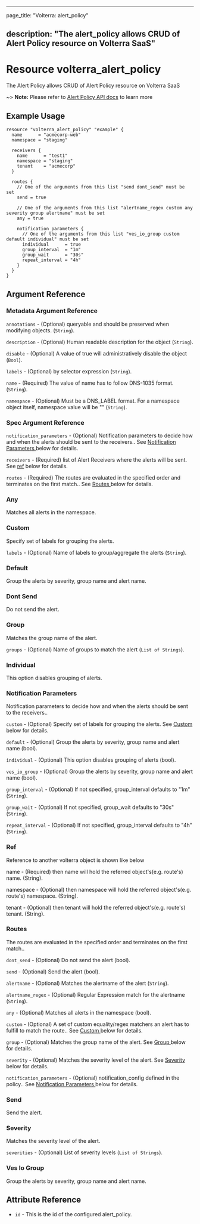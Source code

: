 ---

page_title: "Volterra: alert_policy"

description: "The alert_policy allows CRUD of Alert Policy resource on Volterra SaaS"
-------------------------------------------------------------------------------------

Resource volterra_alert_policy
==============================

The Alert Policy allows CRUD of Alert Policy resource on Volterra SaaS

~> **Note:** Please refer to [Alert Policy API docs](https://volterra.io/docs/api/alert-policy) to learn more

Example Usage
-------------

```hcl
resource "volterra_alert_policy" "example" {
  name      = "acmecorp-web"
  namespace = "staging"

  receivers {
    name      = "test1"
    namespace = "staging"
    tenant    = "acmecorp"
  }

  routes {
    // One of the arguments from this list "send dont_send" must be set
    send = true

    // One of the arguments from this list "alertname_regex custom any severity group alertname" must be set
    any = true

    notification_parameters {
      // One of the arguments from this list "ves_io_group custom default individual" must be set
      individual      = true
      group_interval  = "1m"
      group_wait      = "30s"
      repeat_interval = "4h"
    }
  }
}

```

Argument Reference
------------------

### Metadata Argument Reference

`annotations` - (Optional) queryable and should be preserved when modifying objects. (`String`).

`description` - (Optional) Human readable description for the object (`String`).

`disable` - (Optional) A value of true will administratively disable the object (`Bool`).

`labels` - (Optional) by selector expression (`String`).

`name` - (Required) The value of name has to follow DNS-1035 format. (`String`).

`namespace` - (Optional) Must be a DNS_LABEL format. For a namespace object itself, namespace value will be "" (`String`).

### Spec Argument Reference

`notification_parameters` - (Optional) Notification parameters to decide how and when the alerts should be sent to the receivers.. See [Notification Parameters ](#notification-parameters) below for details.

`receivers` - (Required) list of Alert Receivers where the alerts will be sent. See [ref](#ref) below for details.

`routes` - (Required) The routes are evaluated in the specified order and terminates on the first match.. See [Routes ](#routes) below for details.

### Any

Matches all alerts in the namespace.

### Custom

Specify set of labels for grouping the alerts.

`labels` - (Optional) Name of labels to group/aggregate the alerts (`String`).

### Default

Group the alerts by severity, group name and alert name.

### Dont Send

Do not send the alert.

### Group

Matches the group name of the alert.

`groups` - (Optional) Name of groups to match the alert (`List of Strings`).

### Individual

This option disables grouping of alerts.

### Notification Parameters

Notification parameters to decide how and when the alerts should be sent to the receivers..

`custom` - (Optional) Specify set of labels for grouping the alerts. See [Custom ](#custom) below for details.

`default` - (Optional) Group the alerts by severity, group name and alert name (bool).

`individual` - (Optional) This option disables grouping of alerts (bool).

`ves_io_group` - (Optional) Group the alerts by severity, group name and alert name (bool).

`group_interval` - (Optional) If not specified, group_interval defaults to "1m" (`String`).

`group_wait` - (Optional) If not specified, group_wait defaults to "30s" (`String`).

`repeat_interval` - (Optional) If not specified, group_interval defaults to "4h" (`String`).

### Ref

Reference to another volterra object is shown like below

name - (Required) then name will hold the referred object's(e.g. route's) name. (String).

namespace - (Optional) then namespace will hold the referred object's(e.g. route's) namespace. (String).

tenant - (Optional) then tenant will hold the referred object's(e.g. route's) tenant. (String).

### Routes

The routes are evaluated in the specified order and terminates on the first match..

`dont_send` - (Optional) Do not send the alert (bool).

`send` - (Optional) Send the alert (bool).

`alertname` - (Optional) Matches the alertname of the alert (`String`).

`alertname_regex` - (Optional) Regular Expression match for the alertname (`String`).

`any` - (Optional) Matches all alerts in the namespace (bool).

`custom` - (Optional) A set of custom equality/regex matchers an alert has to fulfill to match the route.. See [Custom ](#custom) below for details.

`group` - (Optional) Matches the group name of the alert. See [Group ](#group) below for details.

`severity` - (Optional) Matches the severity level of the alert. See [Severity ](#severity) below for details.

`notification_parameters` - (Optional) notification_config defined in the policy.. See [Notification Parameters ](#notification-parameters) below for details.

### Send

Send the alert.

### Severity

Matches the severity level of the alert.

`severities` - (Optional) List of severity levels (`List of Strings`).

### Ves Io Group

Group the alerts by severity, group name and alert name.

Attribute Reference
-------------------

-	`id` - This is the id of the configured alert_policy.
